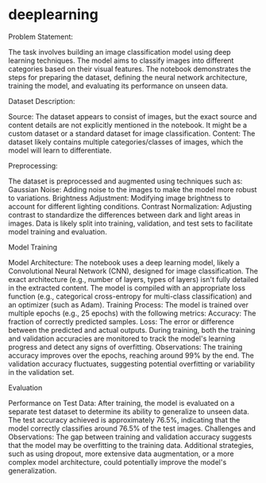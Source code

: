 # deeplearning
Problem Statement:

The task involves building an image classification model using deep learning techniques. The model aims to classify images into different categories based on their visual features. The notebook demonstrates the steps for preparing the dataset, defining the neural network architecture, training the model, and evaluating its performance on unseen data.

Dataset Description:

Source: The dataset appears to consist of images, but the exact source and content details are not explicitly mentioned in the notebook. It might be a custom dataset or a standard dataset for image classification.
Content: The dataset likely contains multiple categories/classes of images, which the model will learn to differentiate.

Preprocessing:

The dataset is preprocessed and augmented using techniques such as:
 Gaussian Noise: Adding noise to the images to make the model more robust to variations.
 Brightness Adjustment: Modifying image brightness to account for different lighting conditions.
 Contrast Normalization: Adjusting contrast to standardize the differences between dark and light areas in images.
Data is likely split into training, validation, and test sets to facilitate model training and evaluation.

Model Training

Model Architecture:
 The notebook uses a deep learning model, likely a Convolutional Neural Network (CNN), designed for image classification. The exact architecture (e.g., number of layers, types of layers) isn't fully detailed in the extracted content.
 The model is compiled with an appropriate loss function (e.g., categorical cross-entropy for multi-class classification) and an optimizer (such as Adam).
Training Process:
 The model is trained over multiple epochs (e.g., 25 epochs) with the following metrics:
  Accuracy: The fraction of correctly predicted samples.
  Loss: The error or difference between the predicted and actual outputs.
During training, both the training and validation accuracies are monitored to track the model's learning progress and detect any signs of overfitting.
Observations:
The training accuracy improves over the epochs, reaching around 99% by the end.
The validation accuracy fluctuates, suggesting potential overfitting or variability in the validation set.

Evaluation

Performance on Test Data:
After training, the model is evaluated on a separate test dataset to determine its ability to generalize to unseen data.
The test accuracy achieved is approximately 76.5%, indicating that the model correctly classifies around 76.5% of the test images.
Challenges and Observations:
The gap between training and validation accuracy suggests that the model may be overfitting to the training data.
Additional strategies, such as using dropout, more extensive data augmentation, or a more complex model architecture, could potentially improve the model's generalization.
